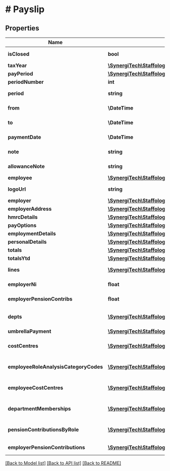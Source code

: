 # # Payslip

## Properties

Name | Type | Description | Notes
------------ | ------------- | ------------- | -------------
**isClosed** | **bool** | [readonly] Indicates if the Payrun has been finalised | [optional]
**taxYear** | [**\SynergiTech\Staffology\Model\TaxYear**](TaxYear.md) |  | [optional]
**payPeriod** | [**\SynergiTech\Staffology\Model\PayPeriods**](PayPeriods.md) |  | [optional]
**periodNumber** | **int** |  | [optional]
**period** | **string** | [readonly] A description of the period that Payslip relates to. | [optional]
**from** | **\DateTime** | [readonly] The start date of the period this Payslip covers. | [optional]
**to** | **\DateTime** | [readonly] The end date of the period this Payslip covers. | [optional]
**paymentDate** | **\DateTime** | [readonly] The date the Employee will be paid on | [optional]
**note** | **string** | [readonly] Any note that should appear on the payslip | [optional]
**allowanceNote** | **string** | [readonly] Details of remaining allowance to show on payslip | [optional]
**employee** | [**\SynergiTech\Staffology\Model\Item**](Item.md) |  | [optional]
**logoUrl** | **string** | [readonly] The Logo to include on the payslip | [optional]
**employer** | [**\SynergiTech\Staffology\Model\Item**](Item.md) |  | [optional]
**employerAddress** | [**\SynergiTech\Staffology\Model\Address**](Address.md) |  | [optional]
**hmrcDetails** | [**\SynergiTech\Staffology\Model\HmrcDetails**](HmrcDetails.md) |  | [optional]
**payOptions** | [**\SynergiTech\Staffology\Model\PayOptions**](PayOptions.md) |  | [optional]
**employmentDetails** | [**\SynergiTech\Staffology\Model\EmploymentDetails**](EmploymentDetails.md) |  | [optional]
**personalDetails** | [**\SynergiTech\Staffology\Model\PersonalDetails**](PersonalDetails.md) |  | [optional]
**totals** | [**\SynergiTech\Staffology\Model\PayRunTotals**](PayRunTotals.md) |  | [optional]
**totalsYtd** | [**\SynergiTech\Staffology\Model\PayRunTotals**](PayRunTotals.md) |  | [optional]
**lines** | [**\SynergiTech\Staffology\Model\PayslipLine[]**](PayslipLine.md) | [readonly] The lines to display on the Payslip | [optional]
**employerNi** | **float** | [readonly] The Employer NI Contribution amount | [optional]
**employerPensionContribs** | **float** | [readonly] The Employer Pension Contribution Amount | [optional]
**depts** | [**\SynergiTech\Staffology\Model\StringDecimalKeyValuePair[]**](StringDecimalKeyValuePair.md) | The employees Department Membership(s) at the time the payrun was finalised | [optional]
**umbrellaPayment** | [**\SynergiTech\Staffology\Model\UmbrellaPayment**](UmbrellaPayment.md) |  | [optional]
**costCentres** | [**\SynergiTech\Staffology\Model\StringDecimalKeyValuePair[]**](StringDecimalKeyValuePair.md) | The employees Cost Centre Membership(s) only populated when creating journals | [optional]
**employeeRoleAnalysisCategoryCodes** | [**\SynergiTech\Staffology\Model\EmployeeRoleAnalysisCategoryCode[]**](EmployeeRoleAnalysisCategoryCode.md) | The EmployeeRoleAnalysisCategoryCodes only populated when creating journals | [optional]
**employeeCostCentres** | [**\SynergiTech\Staffology\Model\EmployeeCostCentre[]**](EmployeeCostCentre.md) | The Employee Cost Centre Membership(s) by role only populated when creating journals | [optional]
**departmentMemberships** | [**\SynergiTech\Staffology\Model\DepartmentMembership[]**](DepartmentMembership.md) | The Employee Department Membership(s) by role only populated when creating journals | [optional]
**pensionContributionsByRole** | [**\SynergiTech\Staffology\Model\Item[]**](Item.md) | The Pension Employer contribution by role only populated when creating journals | [optional]
**employerPensionContributions** | [**\SynergiTech\Staffology\Model\EmployerPensionContribution[]**](EmployerPensionContribution.md) | [readonly] The list of Employer Pension Contribution(s) | [optional]

[[Back to Model list]](../../README.md#models) [[Back to API list]](../../README.md#endpoints) [[Back to README]](../../README.md)
